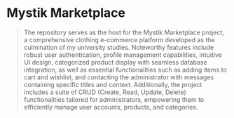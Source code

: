 # Mystik Marketplace
> The repository serves as the host for the Mystik Marketplace project, a comprehensive clothing e-commerce platform developed as the culmination of my university studies. Noteworthy features include robust user authentication, profile management capabilities, intuitive UI design, categorized product display with seamless database integration, as well as essential functionalities such as adding items to cart and wishlist, and contacting the administrator with messages containing specific titles and context. Additionally, the project includes a suite of CRUD (Create, Read, Update, Delete) functionalities tailored for administrators, empowering them to efficiently manage user accounts, products, and categories.